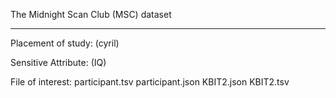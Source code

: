 
The Midnight Scan Club (MSC) dataset
____________________________________________

Placement of study: (cyril)

Sensitive Attribute: (IQ)

File of interest: participant.tsv participant.json KBIT2.json KBIT2.tsv 


